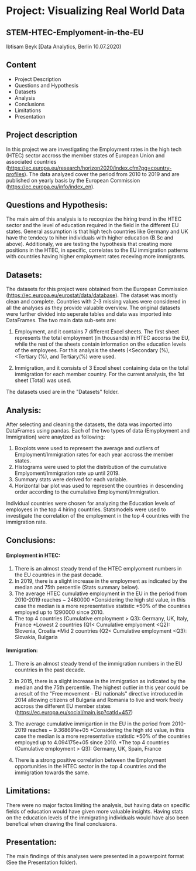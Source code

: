 # Project: Visualizing Real World Data
## STEM-HTEC-Emplyoment-in-the-EU
Ibtisam Beyk
[Data Analytics, Berlin 10.07.2020)

## Content

* Project Description
* Questions and Hypothesis
* Datasets
* Analysis
* Conclusions
* Limitations
* Presentation

## Project description

In this project we are investigating the Employment rates in the high tech (HTEC) sector accross the member states of European Union and associated countries (https://ec.europa.eu/research/horizon2020/index.cfm?pg=country-profiles). The data analyzed cover the period from 2010 to 2019 and are published on yearly basis by the European Commission (https://ec.europa.eu/info/index_en). 

## Questions and Hypothesis:

The main aim of this analysis is to recoqnize the hiring trend in the HTEC sector and the level of education required in the field in the different EU states. General assumption is that high tech countries like Germany and UK have the tendecy to hiher individuals with higher education (B.Sc and above). Additionaly, we are testing the hypothesis that creating more positions in the HTEC, in specific, correlates to the EU immigration patterns with countries having higher employment rates receving more immigrants. 

## Datasets: 

The datasets for this project were obtained from the European Commission (https://ec.europa.eu/eurostat/data/database). The dataset was mostly clean and complete. Countries with 2-3 missing values were considered in all the analyses as they provide valuable overview. The original datasets were further divided into seperate tables and data was imported into DataFrames. The two main data sub-sets are: 

1. Employment, and it contains 7 different Excel sheets. The first sheet represents the total employment (in thousands) in HTEC accorss the EU, while the rest of the sheets contain information on the education levels of the employees. For this analysis the sheets (<Secondary (%), <Tertiary (%), and Tertiary(%) were used.

2. Immigration, and it consists of 3 Excel sheet containing data on the total immigration for each member country. For the current analysis, the 1st sheet (Total) was used. 

The datasets used are in the "Datasets" folder.

## Analysis: 

After selecting and cleaning the datasets, the data was imported into DataFrames using pandas. Each of the two types of data (Emyployment and Immigration) were anaylzed as following:

1. Boxplots were used to represent the average and outliers of Employment/Immigration rates for each year accross the member states. 
2. Histograms were used to plot the distribution of the cumulative Emplyoment/Immigration rate up until 2019. 
3. Summary stats were derived for each variable. 
4. Horizontal bar plot was used to represent the countries in descending order according to the cumulative Employment/Immigration. 

Individual countries were chosen for analyzing the Education levels of employees in the top 4 hiring countries. Statsmodels were used to investigate the correlation of the employment in the top 4 countries with the immigration rate. 

## Conclusions: 

#### Employment in HTEC:

1. There is an almost steady trend of the HTEC emplyoment numbers in the EU countries in the past decade.
2. In 2019, there is a slight increase in the employment as indicated by the median and 75th percentile (Stats summary below).
3. The average HTEC cumulative employment in the EU in the period from 2010-2019 reaches ~ 2480000 *Considering the high std value, in this case the median is a more representative statistic *50% of the countries employed up to 1290000 since 2010.
4. The top 4 countries (Cumulative employment > Q3): Germany, UK, Italy, France *Lowest 2 countries (Q1< Cumulative emplyoment <Q2): Slovenia, Croatia *Mid 2 countries (Q2< Cumulative employment <Q3): Slovakia, Bulgaria

#### Immigration: 

1. There is an almost steady trend of the immigration numbers in the EU countries in the past decade.  
2. In 2015, there is a slight increase in the immigration as indicated by the median and the 75th percentile. The highest outlier in this year could be a result of the "Free movement - EU nationals" directive introduced in 2014 allowing citizens of Bulgaria and Romania to live and work freely accross the different EU member states (https://ec.europa.eu/social/main.jsp?catId=457) 

3. The average cumulative immigartion in the EU in the period from 2010-2019 reaches ~ 9.368691e+05 *Considering the high std value, in this case the median is a more representative statistic *50% of the countries employed up to 4.094175e+05 since 2010. *The top 4 countries (Cumulative employment > Q3): Germany, UK, Spain, France

4. There is a strong positive correlation between the Employment opportunities in the HTEC sector in the top 4 countries and the immigration towards the same.

## Limitations:

There were no major factos limiting the analysis, but having data on specific fields of education would have given more valuable insights. Having stats on the education levels of the immigrating individuals would have also been benefical when drawing the final conclusions. 

## Presentation:  
The main findings of this analyses were presented in a powerpoint format (See the Presentation folder). 
